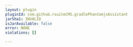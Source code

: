 ```yaml
---
layout: plugin
pluginId: com.github.rsuiteCMS.gradlePhantomjsAssistant
jarSha1: INVALID
isJarAvailable: false
error: NONE
violations: []

---
```

